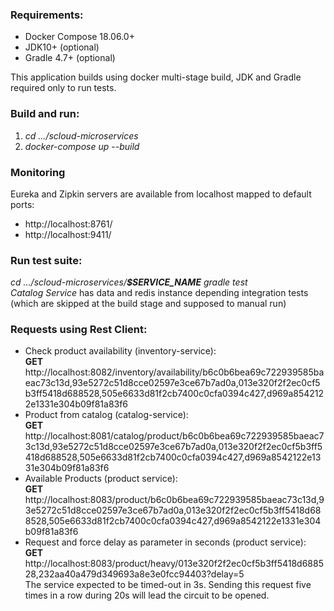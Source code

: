 ### Requirements:
- Docker Compose 18.06.0+
- JDK10+ (optional)
- Gradle 4.7+ (optional)

This application builds using docker multi-stage build, JDK and Gradle required only to run tests.

### Build and run:
1) _cd .../scloud-microservices_
2) _docker-compose up --build_

### Monitoring
Eureka and Zipkin servers are available from localhost mapped to default ports:
- http://localhost:8761/
- http://localhost:9411/

### Run test suite:
_cd .../scloud-microservices/**$SERVICE_NAME** gradle test_ <br />
_Catalog Service_ has data and redis instance depending integration tests (which are skipped at the build stage and supposed to manual run)

### Requests using Rest Client:

- Check product availability (inventory-service): <br />
**GET** http://localhost:8082/inventory/availability/b6c0b6bea69c722939585baeac73c13d,93e5272c51d8cce02597e3ce67b7ad0a,013e320f2f2ec0cf5b3ff5418d688528,505e6633d81f2cb7400c0cfa0394c427,d969a8542122e1331e304b09f81a83f6
- Product from catalog (catalog-service): <br />
**GET** http://localhost:8081/catalog/product/b6c0b6bea69c722939585baeac73c13d,93e5272c51d8cce02597e3ce67b7ad0a,013e320f2f2ec0cf5b3ff5418d688528,505e6633d81f2cb7400c0cfa0394c427,d969a8542122e1331e304b09f81a83f6
- Available Products (product service): <br />
**GET** http://localhost:8083/product/b6c0b6bea69c722939585baeac73c13d,93e5272c51d8cce02597e3ce67b7ad0a,013e320f2f2ec0cf5b3ff5418d688528,505e6633d81f2cb7400c0cfa0394c427,d969a8542122e1331e304b09f81a83f6 
- Request and force delay as parameter in seconds (product service): <br />
**GET** http://localhost:8083/product/heavy/013e320f2f2ec0cf5b3ff5418d688528,232aa40a479d349693a8e3e0fcc94403?delay=5
<br /> The service expected to be timed-out in 3s. Sending this request five times in a row during 20s will lead the circuit to be opened.
